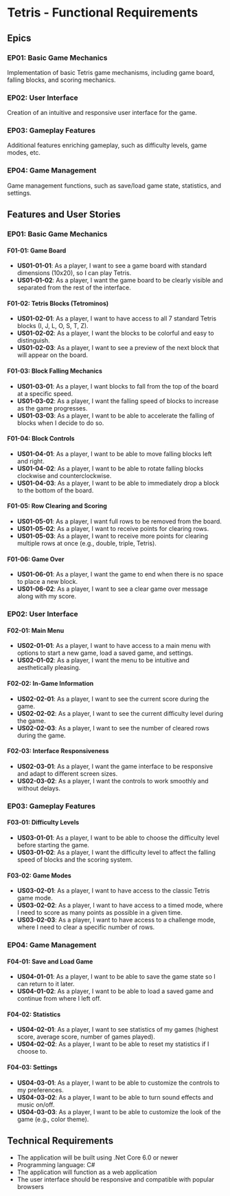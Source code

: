 # Tetris - Functional Requirements

## Epics

### EP01: Basic Game Mechanics
Implementation of basic Tetris game mechanisms, including game board, falling blocks, and scoring mechanics.

### EP02: User Interface
Creation of an intuitive and responsive user interface for the game.

### EP03: Gameplay Features
Additional features enriching gameplay, such as difficulty levels, game modes, etc.

### EP04: Game Management
Game management functions, such as save/load game state, statistics, and settings.

## Features and User Stories

### EP01: Basic Game Mechanics

#### F01-01: Game Board
- **US01-01-01**: As a player, I want to see a game board with standard dimensions (10x20), so I can play Tetris.
- **US01-01-02**: As a player, I want the game board to be clearly visible and separated from the rest of the interface.

#### F01-02: Tetris Blocks (Tetrominos)
- **US01-02-01**: As a player, I want to have access to all 7 standard Tetris blocks (I, J, L, O, S, T, Z).
- **US01-02-02**: As a player, I want the blocks to be colorful and easy to distinguish.
- **US01-02-03**: As a player, I want to see a preview of the next block that will appear on the board.

#### F01-03: Block Falling Mechanics
- **US01-03-01**: As a player, I want blocks to fall from the top of the board at a specific speed.
- **US01-03-02**: As a player, I want the falling speed of blocks to increase as the game progresses.
- **US01-03-03**: As a player, I want to be able to accelerate the falling of blocks when I decide to do so.

#### F01-04: Block Controls
- **US01-04-01**: As a player, I want to be able to move falling blocks left and right.
- **US01-04-02**: As a player, I want to be able to rotate falling blocks clockwise and counterclockwise.
- **US01-04-03**: As a player, I want to be able to immediately drop a block to the bottom of the board.

#### F01-05: Row Clearing and Scoring
- **US01-05-01**: As a player, I want full rows to be removed from the board.
- **US01-05-02**: As a player, I want to receive points for clearing rows.
- **US01-05-03**: As a player, I want to receive more points for clearing multiple rows at once (e.g., double, triple, Tetris).

#### F01-06: Game Over
- **US01-06-01**: As a player, I want the game to end when there is no space to place a new block.
- **US01-06-02**: As a player, I want to see a clear game over message along with my score.

### EP02: User Interface

#### F02-01: Main Menu
- **US02-01-01**: As a player, I want to have access to a main menu with options to start a new game, load a saved game, and settings.
- **US02-01-02**: As a player, I want the menu to be intuitive and aesthetically pleasing.

#### F02-02: In-Game Information
- **US02-02-01**: As a player, I want to see the current score during the game.
- **US02-02-02**: As a player, I want to see the current difficulty level during the game.
- **US02-02-03**: As a player, I want to see the number of cleared rows during the game.

#### F02-03: Interface Responsiveness
- **US02-03-01**: As a player, I want the game interface to be responsive and adapt to different screen sizes.
- **US02-03-02**: As a player, I want the controls to work smoothly and without delays.

### EP03: Gameplay Features

#### F03-01: Difficulty Levels
- **US03-01-01**: As a player, I want to be able to choose the difficulty level before starting the game.
- **US03-01-02**: As a player, I want the difficulty level to affect the falling speed of blocks and the scoring system.

#### F03-02: Game Modes
- **US03-02-01**: As a player, I want to have access to the classic Tetris game mode.
- **US03-02-02**: As a player, I want to have access to a timed mode, where I need to score as many points as possible in a given time.
- **US03-02-03**: As a player, I want to have access to a challenge mode, where I need to clear a specific number of rows.

### EP04: Game Management

#### F04-01: Save and Load Game
- **US04-01-01**: As a player, I want to be able to save the game state so I can return to it later.
- **US04-01-02**: As a player, I want to be able to load a saved game and continue from where I left off.

#### F04-02: Statistics
- **US04-02-01**: As a player, I want to see statistics of my games (highest score, average score, number of games played).
- **US04-02-02**: As a player, I want to be able to reset my statistics if I choose to.

#### F04-03: Settings
- **US04-03-01**: As a player, I want to be able to customize the controls to my preferences.
- **US04-03-02**: As a player, I want to be able to turn sound effects and music on/off.
- **US04-03-03**: As a player, I want to be able to customize the look of the game (e.g., color theme).

## Technical Requirements
- The application will be built using .Net Core 6.0 or newer
- Programming language: C#
- The application will function as a web application
- The user interface should be responsive and compatible with popular browsers
